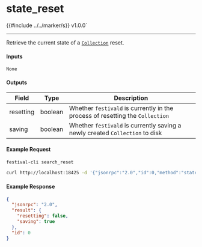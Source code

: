 # state_reset

{{#include ../../marker/s}} v1.0.0`

---

Retrieve the current state of a [`Collection`](../../common-objects/collection.md) reset.

#### Inputs

`None`

#### Outputs

| Field     | Type    | Description |
|-----------|---------|-------------|
| resetting | boolean | Whether `festivald` is currently in the process of resetting the `Collection`
| saving    | boolean | Whether `festivald` is currently saving a newly created `Collection` to disk

#### Example Request
```bash
festival-cli search_reset
```
```bash
curl http://localhost:18425 -d '{"jsonrpc":"2.0","id":0,"method":"state_reset"}'
```

#### Example Response
```json
{
  "jsonrpc": "2.0",
  "result": {
    "resetting": false,
    "saving": true
  },
  "id": 0
}
```
